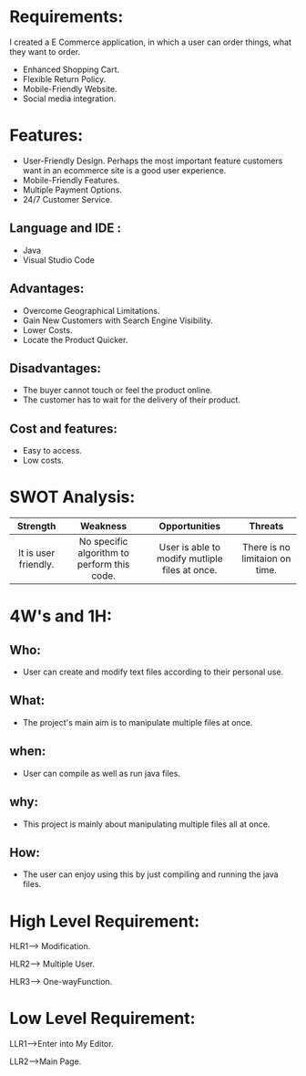 # Requirements: 
I created a E Commerce application, in which a user can order things, what they want to order.

* Enhanced Shopping Cart.
* Flexible Return Policy.
* Mobile-Friendly Website.
* Social media integration. 

# Features:
* User-Friendly Design. Perhaps the most important feature customers want in an ecommerce site is a good user experience.
* Mobile-Friendly Features.
* Multiple Payment Options.
* 24/7 Customer Service. 

## Language and IDE :
* Java
* Visual Studio Code

## Advantages:
* Overcome Geographical Limitations.
* Gain New Customers with Search Engine Visibility.
* Lower Costs.
* Locate the Product Quicker.

## Disadvantages:
* The buyer cannot touch or feel the product online.
* The customer has to wait for the delivery of their product.

## Cost and features:

* Easy to access.
* Low costs.

# SWOT Analysis:
|  Strength  |  Weakness |  Opportunities |  Threats  |
|:----------:|:---------:|:--------------:|:---------:|
| It is user friendly. | No specific algorithm to perform this code. | User is able to modify mutliple files at once. | There is no limitaion on time. |


# 4W's and 1H:
## Who:
* User can create and modify text files according to their personal use.

## What:
* The project's main aim is to manipulate multiple files at once.

## when:
* User can compile as well as run java files.

## why:
* This project is mainly about manipulating multiple files all at once.

## How:
* The user can enjoy using this by just compiling and running the java files.



# High Level Requirement:
HLR1--> Modification.

HLR2--> Multiple User.

HLR3--> One-wayFunction.


# Low Level Requirement:
LLR1-->Enter into My Editor.

LLR2-->Main Page.